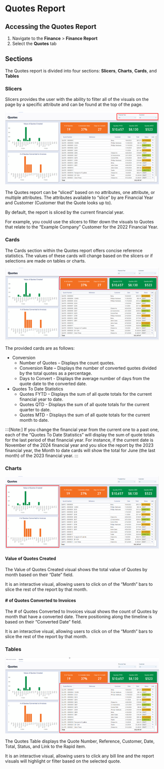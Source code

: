 # Quotes Report

## Accessing the Quotes Report
1. Navigate to the **Finance** > **Finance Report**
2. Select the **Quotes** tab

## Sections
The Quotes report is divided into four sections: **Slicers**, **Charts**, **Cards**, and **Tables**

### Slicers
Slicers provides the user with the ability to filter all of the visuals on the page by a specific attribute and can be found at the top of the page. 

![Location of Quotes Slicers](quotes-slicers.png)

The Quotes report can be “sliced” based on no attributes, one attribute, or multiple attributes. The attributes available to “slice” by are Financial Year and Customer (Customer that the Quote looks up to).

By default, the report is sliced by the current financial year.

For example, you could use the slicers to filter down the visuals to Quotes that relate to the “Example Company” Customer for the 2022 Financial Year.


### Cards
The Cards section within the Quotes report offers concise reference statistics. The values of these cards will change based on the slicers or if selections are made on tables or charts.

![The location of card on the quotes reports](quotes-cards.png)

The provided cards are as follows: 
- Conversion
    - Number of Quotes – Displays the count quotes.
    - Conversion Rate – Displays the number of converted quotes divided by the total quotes as a percentage.
    - Days to Convert - Displays the average number of days from the quote date to the converted date.
- Quotes To Date Statistics
    - Quotes FYTD – Displays the sum of all quote totals for the current financial year to date.
    - Quotes QTD - Displays the sum of all quote totals for the current quarter to date.
    - Quotes MTD - Displays the sum of all quote totals for the current month to date.

:::[Note:] If you change the financial year from the current one to a past one, each of the “Quotes To Date Statistics” will display the sum of quote totals for the last period of that financial year. For instance, if the current date is November of the 2024 financial year and you slice the report by the 2023 financial year, the Month to date cards will show the total for June (the last month) of the 2023 financial year.
:::


### Charts

![The location of the Charts on the Quotes report](quotes-charts.png)
#### Value of Quotes Created
The Value of Quotes Created visual shows the total value of Quotes by month based on their “Date” field.

It is an interactive visual, allowing users to click on of the “Month” bars to slice the rest of the report by that month.


#### # of Quotes Converted to Invoices
The # of Quotes Converted to Invoices visual shows the count of Quotes by month that have a converted date. There positioning along the timeline is based on their “Converted Date” field. 

It is an interactive visual, allowing users to click on of the “Month” bars to slice the rest of the report by that month.


### Tables
![The location of the table on the Quotes report](quotes-table.png)

The Quotes Table displays the Quote Number, Reference, Customer, Date, Total, Status, and Link to the Rapid item.

It is an interactive visual, allowing users to click any bill line and the report visuals will highlight or filter based on the selected quote.
 
